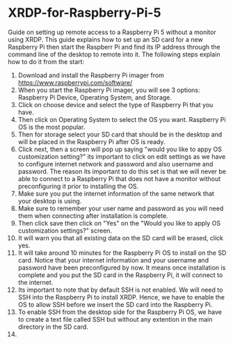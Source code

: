 # XRDP-for-Raspberry-Pi-5
Guide on setting up remote access to a Raspberry Pi 5 without a monitor using XRDP.
This guide explains how to set up an SD card for a new Raspberry Pi then start the Raspberr Pi and find its IP address through the command line of the desktop to remote into it. The following steps explain how to do it from the start:
1) Download and install the Raspberry Pi imager from https://www.raspberrypi.com/software/
2) When you start the Raspberry Pi imager, you will see 3 options: Raspberry Pi Device, Operating System, and Storage.
3) Click on choose device and select the type of Raspberry Pi that you have.
4) Then click on Operating System to select the OS you want. Raspberry Pi OS is the most popular.
5) Then for storage select your SD card that should be in the desktop and will be placed in the Raspberry Pi after OS is ready.
6) Click next, then a screen will pop up saying "would you like to appy OS customization setting?" its important to click on edit settings as we have to configure internet network and password and also username and password. The reason its important to do this set is that we will never be able to connect to a Raspberry Pi that does not have a monitor without preconfiguring it prior to installing the OS.
7) Make sure you put the internet information of the same network that your desktop is using.
8) Make sure to remember your user name and password as you will need them when connecting after installation is complete.
9) Then click save then click on "Yes" on the "Would you like to apply OS customization settings?" screen.
10) It will warn you that all existing data on the SD card will be erased, click yes.
11) It will take around 10 minutes for the Raspberry Pi OS to install on the SD card. Notice that your internet information and your username and password have been preconfigured by now. It means once installation is complete and you put the SD card in the Raspberry Pi, it will connect to the internet.
12) Its important to note that by default SSH is not enabled. We will need to SSH into the Raspberry Pi to install XRDP. Hence, we have to enable the OS to allow SSH before we insert the SD card into the Raspberry Pi.
13) To enable SSH from the desktop side for the Raspberry Pi OS, we have to create a text file called SSH but without any extention in the main directory in the SD card.
14) 
